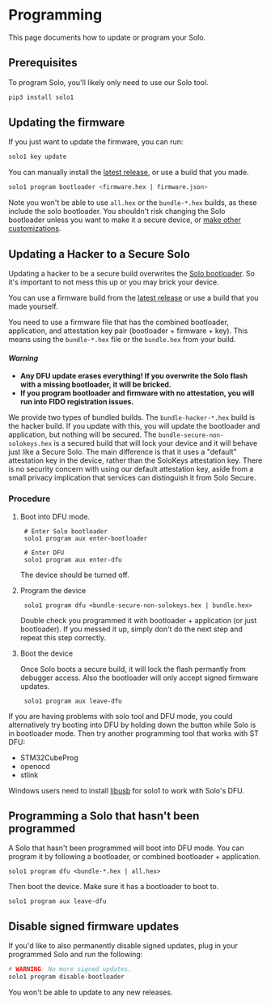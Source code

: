 # Programming

This page documents how to update or program your Solo.

## Prerequisites

To program Solo, you'll likely only need to use our Solo tool.

```python
pip3 install solo1
```

## Updating the firmware

If you just want to update the firmware, you can run:

```bash
solo1 key update
```

You can manually install the [latest release](https://github.com/solokeys/solo/releases), or use a build that you made.

```bash
solo1 program bootloader <firmware.hex | firmware.json>
```

Note you won't be able to use `all.hex` or the `bundle-*.hex` builds, as these include the solo bootloader.  You shouldn't
risk changing the Solo bootloader unless you want to make it a secure device, or [make other customizations](/customization/).

## Updating a Hacker to a Secure Solo

Updating a hacker to be a secure build overwrites the [Solo bootloader](/bootloader-mode#solo-bootloader).
So it's important to not mess this up or you may brick your device.

You can use a firmware build from the [latest release](https://github.com/solokeys/solo/releases) or use
a build that you made yourself.

You need to use a firmware file that has the combined bootloader, application, and attestation key pair (bootloader + firmware + key).
This means using the `bundle-*.hex` file or the `bundle.hex` from your build.

#### *Warning*

* **Any DFU update erases everything! If you overwrite the Solo flash with a missing bootloader, it will be bricked.**
* **If you program bootloader and firmware with no attestation, you will run into FIDO registration issues.**

We provide two types of bundled builds.  The `bundle-hacker-*.hex` build is the hacker build.  If you update with this,
you will update the bootloader and application, but nothing will be secured.  The `bundle-secure-non-solokeys.hex`
is a secured build that will lock your device and it will behave just like a Secure Solo.  The main difference is that
it uses a "default" attestation key in the device, rather than the SoloKeys attestation key.  There is no security
concern with using our default attestation key, aside from a small privacy implication that services can distinguish it from Solo Secure.

### Procedure

1. Boot into DFU mode.

        # Enter Solo bootloader
        solo1 program aux enter-bootloader

        # Enter DFU
        solo1 program aux enter-dfu

    The device should be turned off.

2. Program the device

        solo1 program dfu <bundle-secure-non-solokeys.hex | bundle.hex>

    Double check you programmed it with bootloader + application (or just bootloader).
    If you messed it up, simply don't do the next step and repeat this step correctly.

3. Boot the device

    Once Solo boots a secure build, it will lock the flash permantly from debugger access.  Also the bootloader
    will only accept signed firmware updates.

        solo1 program aux leave-dfu

If you are having problems with solo tool and DFU mode, you could alternatively try booting into DFU
by holding down the button while Solo is in bootloader mode.  Then try another programming tool that works
with ST DFU:

* STM32CubeProg
* openocd
* stlink

Windows users need to install [libusb](https://sourceforge.net/projects/libusb-win32/files/libusb-win32-releases/1.2.6.0/)
for solo1 to work with Solo's DFU.


## Programming a Solo that hasn't been programmed

A Solo that hasn't been programmed will boot into DFU mode.  You can program
it by following a bootloader, or combined bootloader + application.

```
solo1 program dfu <bundle-*.hex | all.hex>
```

Then boot the device.  Make sure it has a bootloader to boot to.

```
solo1 program aux leave-dfu
```

## Disable signed firmware updates

If you'd like to also permanently disable signed updates, plug in your programmed Solo and run the following:

```bash
# WARNING: No more signed updates.
solo1 program disable-bootloader
```

You won't be able to update to any new releases.

